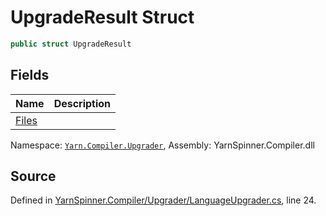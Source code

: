 # UpgradeResult Struct


```csharp
public struct UpgradeResult
```



## Fields
|Name|Description|
|:---|:---|
|[Files](/api/csharp/yarn.compiler.upgrader/upgraderesult.files.md)||
<div class="class-metadata">

Namespace: [`Yarn.Compiler.Upgrader`](/api/csharp/yarn.compiler.upgrader/README.md), Assembly: YarnSpinner.Compiler.dll
</div>

## Source
Defined in [YarnSpinner.Compiler/Upgrader/LanguageUpgrader.cs](https://github.com/YarnSpinnerTool/YarnSpinner//blob/develop/YarnSpinner.Compiler/Upgrader/LanguageUpgrader.cs#L24), line 24.

